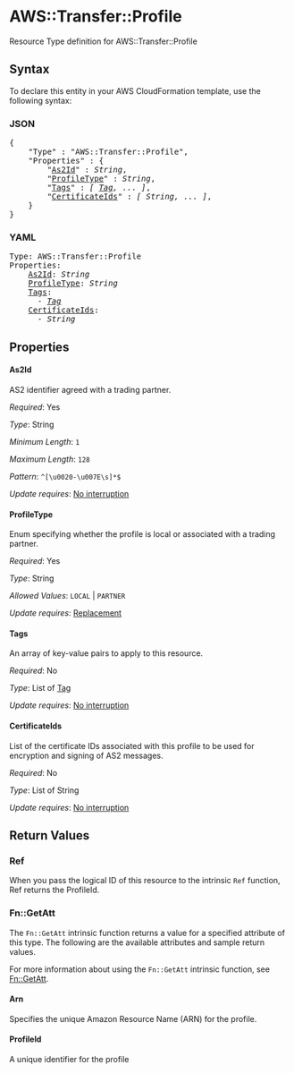 # AWS::Transfer::Profile

Resource Type definition for AWS::Transfer::Profile

## Syntax

To declare this entity in your AWS CloudFormation template, use the following syntax:

### JSON

<pre>
{
    "Type" : "AWS::Transfer::Profile",
    "Properties" : {
        "<a href="#as2id" title="As2Id">As2Id</a>" : <i>String</i>,
        "<a href="#profiletype" title="ProfileType">ProfileType</a>" : <i>String</i>,
        "<a href="#tags" title="Tags">Tags</a>" : <i>[ <a href="tag.md">Tag</a>, ... ]</i>,
        "<a href="#certificateids" title="CertificateIds">CertificateIds</a>" : <i>[ String, ... ]</i>,
    }
}
</pre>

### YAML

<pre>
Type: AWS::Transfer::Profile
Properties:
    <a href="#as2id" title="As2Id">As2Id</a>: <i>String</i>
    <a href="#profiletype" title="ProfileType">ProfileType</a>: <i>String</i>
    <a href="#tags" title="Tags">Tags</a>: <i>
      - <a href="tag.md">Tag</a></i>
    <a href="#certificateids" title="CertificateIds">CertificateIds</a>: <i>
      - String</i>
</pre>

## Properties

#### As2Id

AS2 identifier agreed with a trading partner.

_Required_: Yes

_Type_: String

_Minimum Length_: <code>1</code>

_Maximum Length_: <code>128</code>

_Pattern_: <code>^[\u0020-\u007E\s]*$</code>

_Update requires_: [No interruption](https://docs.aws.amazon.com/AWSCloudFormation/latest/UserGuide/using-cfn-updating-stacks-update-behaviors.html#update-no-interrupt)

#### ProfileType

Enum specifying whether the profile is local or associated with a trading partner.

_Required_: Yes

_Type_: String

_Allowed Values_: <code>LOCAL</code> | <code>PARTNER</code>

_Update requires_: [Replacement](https://docs.aws.amazon.com/AWSCloudFormation/latest/UserGuide/using-cfn-updating-stacks-update-behaviors.html#update-replacement)

#### Tags

An array of key-value pairs to apply to this resource.

_Required_: No

_Type_: List of <a href="tag.md">Tag</a>

_Update requires_: [No interruption](https://docs.aws.amazon.com/AWSCloudFormation/latest/UserGuide/using-cfn-updating-stacks-update-behaviors.html#update-no-interrupt)

#### CertificateIds

List of the certificate IDs associated with this profile to be used for encryption and signing of AS2 messages.

_Required_: No

_Type_: List of String

_Update requires_: [No interruption](https://docs.aws.amazon.com/AWSCloudFormation/latest/UserGuide/using-cfn-updating-stacks-update-behaviors.html#update-no-interrupt)

## Return Values

### Ref

When you pass the logical ID of this resource to the intrinsic `Ref` function, Ref returns the ProfileId.

### Fn::GetAtt

The `Fn::GetAtt` intrinsic function returns a value for a specified attribute of this type. The following are the available attributes and sample return values.

For more information about using the `Fn::GetAtt` intrinsic function, see [Fn::GetAtt](https://docs.aws.amazon.com/AWSCloudFormation/latest/UserGuide/intrinsic-function-reference-getatt.html).

#### Arn

Specifies the unique Amazon Resource Name (ARN) for the profile.

#### ProfileId

A unique identifier for the profile

